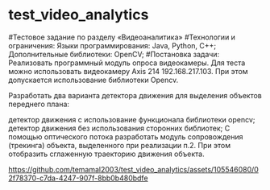 # test_video_analytics
#Тестовое задание по разделу «Видеоаналитика»
#Технологии и ограничения:
Языки программирования: Java, Python, C++;
Дополнительные библиотеки: OpenCV;
#Постановка задачи:
Реализовать программный модуль опроса видеокамеры. Для теста можно использовать видеокамеру Axis 214 192.168.217.103. При этом допускается использование библиотеки Opencv.

Разработать два варианта детектора движения для выделения объектов переднего плана:

детектор движения с использование функционала библиотеки opencv;
детектор движения без использования сторонних библиотек;
С помощью оптического потока разработать модуль сопровождения (трекинга) объекта, выделенного при реализации п.2. При этом отобразить сглаженную траекторию движения объекта.


https://github.com/temamal2003/test_video_analytics/assets/105546080/02f78370-c7da-4247-907f-8bb0b480bdfe

